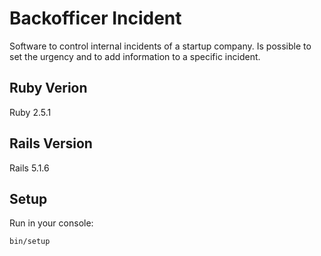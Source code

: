 # Backofficer Incident

Software to control internal incidents of a startup company.
Is possible to set the urgency and to add information to a specific incident.

## Ruby Verion
Ruby 2.5.1

## Rails Version
Rails 5.1.6

## Setup
Run in your console:
```
bin/setup
```
